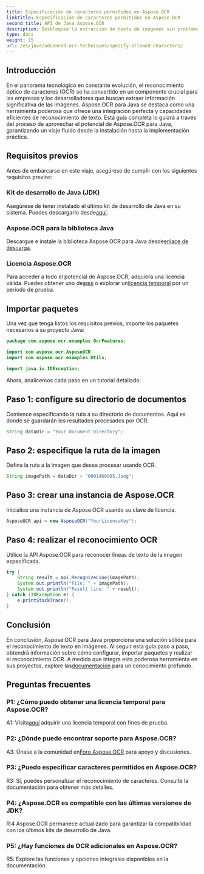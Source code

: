 ```yaml
---
title: Especificación de caracteres permitidos en Aspose.OCR
linktitle: Especificación de caracteres permitidos en Aspose.OCR
second_title: API de Java Aspose.OCR
description: Desbloquee la extracción de texto de imágenes sin problemas con Aspose.OCR para Java. Siga nuestra guía paso a paso para una integración eficiente.
type: docs
weight: 15
url: /es/java/advanced-ocr-techniques/specify-allowed-characters/
---
```

## Introducción

En el panorama tecnológico en constante evolución, el reconocimiento óptico de caracteres (OCR) se ha convertido en un componente crucial para las empresas y los desarrolladores que buscan extraer información significativa de las imágenes. Aspose.OCR para Java se destaca como una herramienta poderosa que ofrece una integración perfecta y capacidades eficientes de reconocimiento de texto. Esta guía completa lo guiará a través del proceso de aprovechar el potencial de Aspose.OCR para Java, garantizando un viaje fluido desde la instalación hasta la implementación práctica.

## Requisitos previos

Antes de embarcarse en este viaje, asegúrese de cumplir con los siguientes requisitos previos:

### Kit de desarrollo de Java (JDK)

 Asegúrese de tener instalado el último kit de desarrollo de Java en su sistema. Puedes descargarlo desde[aquí](https://www.oracle.com/java/technologies/javase-downloads.html).

### Aspose.OCR para la biblioteca Java

 Descargue e instale la biblioteca Aspose.OCR para Java desde[enlace de descarga](https://releases.aspose.com/ocr/java/).

### Licencia Aspose.OCR

 Para acceder a todo el potencial de Aspose.OCR, adquiera una licencia válida. Puedes obtener uno de[aquí](https://purchase.aspose.com/buy) o explorar un[licencia temporal](https://purchase.aspose.com/temporary-license/) por un período de prueba.

## Importar paquetes

Una vez que tenga listos los requisitos previos, importe los paquetes necesarios a su proyecto Java:

```java
package com.aspose.ocr.examples.OcrFeatures;

import com.aspose.ocr.AsposeOCR;
import com.aspose.ocr.examples.Utils;

import java.io.IOException;
```

Ahora, analicemos cada paso en un tutorial detallado:

## Paso 1: configure su directorio de documentos

Comience especificando la ruta a su directorio de documentos. Aquí es donde se guardarán los resultados procesados por OCR.

```java
String dataDir = "Your Document Directory";
```

## Paso 2: especifique la ruta de la imagen

Defina la ruta a la imagen que desea procesar usando OCR.

```java
String imagePath = dataDir + "0001460985.Jpeg";
```

## Paso 3: crear una instancia de Aspose.OCR

Inicialice una instancia de Aspose.OCR usando su clave de licencia.

```java
AsposeOCR api = new AsposeOCR("YourLicenseKey");
```

## Paso 4: realizar el reconocimiento OCR

Utilice la API Aspose.OCR para reconocer líneas de texto de la imagen especificada.

```java
try {
    String result = api.RecognizeLine(imagePath);
    System.out.println("File: " + imagePath);
    System.out.println("Result line: " + result);
} catch (IOException e) {
    e.printStackTrace();
}
```

## Conclusión

 En conclusión, Aspose.OCR para Java proporciona una solución sólida para el reconocimiento de texto en imágenes. Al seguir esta guía paso a paso, obtendrá información sobre cómo configurar, importar paquetes y realizar el reconocimiento OCR. A medida que integra esta poderosa herramienta en sus proyectos, explore las[documentación](https://reference.aspose.com/ocr/java/) para un conocimiento profundo.

## Preguntas frecuentes

### P1: ¿Cómo puedo obtener una licencia temporal para Aspose.OCR?

 A1: Visita[aquí](https://purchase.aspose.com/temporary-license/) adquirir una licencia temporal con fines de prueba.

### P2: ¿Dónde puedo encontrar soporte para Aspose.OCR?

 A3: Únase a la comunidad en[Foro Aspose.OCR](https://forum.aspose.com/c/ocr/16) para apoyo y discusiones.

### P3: ¿Puedo especificar caracteres permitidos en Aspose.OCR?

R3: Sí, puedes personalizar el reconocimiento de caracteres. Consulte la documentación para obtener más detalles.

### P4: ¿Aspose.OCR es compatible con las últimas versiones de JDK?

R:4 Aspose.OCR permanece actualizado para garantizar la compatibilidad con los últimos kits de desarrollo de Java.

### P5: ¿Hay funciones de OCR adicionales en Aspose.OCR?

R5: Explore las funciones y opciones integrales disponibles en la documentación.